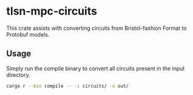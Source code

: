 # tlsn-mpc-circuits
This crate assists with converting circuits from Bristol-fashion Format to Protobuf models.

## Usage
Simply run the compile binary to convert all circuits present in the input directory.

```bash
cargo r --bin compile -- -i circuits/ -o out/
```